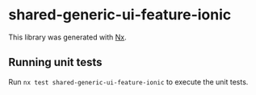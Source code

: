 # shared-generic-ui-feature-ionic

This library was generated with [Nx](https://nx.dev).

## Running unit tests

Run `nx test shared-generic-ui-feature-ionic` to execute the unit tests.
